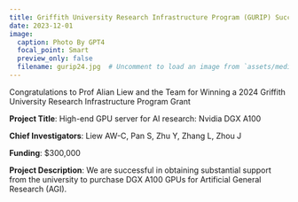 ```yaml
---
title: Griffith University Research Infrastructure Program (GURIP) Success
date: 2023-12-01
image:
  caption: Photo By GPT4
  focal_point: Smart
  preview_only: false
  filename: gurip24.jpg  # Uncomment to load an image from `assets/media/` instead.
---
```


Congratulations to Prof Alian Liew and the Team for Winning a 2024 Griffith University Research Infrastructure Program Grant 

<!--more-->

**Project Title**: High-end GPU server for AI research: Nvidia DGX A100

**Chief Investigators**: Liew AW-C, Pan S, Zhu Y, Zhang L, Zhou J

**Funding**:  $300,000

**Project Description**: We are successful in obtaining substantial support from the university to purchase DGX A100 GPUs for Artificial General Research (AGI).
